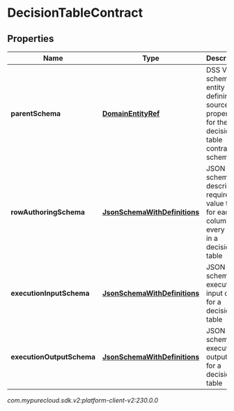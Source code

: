 # DecisionTableContract


## Properties

| Name | Type | Description | Notes |
| ------------ | ------------- | ------------- | ------------- |
| **parentSchema** | [**DomainEntityRef**](DomainEntityRef) | DSS V1 schema entity defining source properties for the decision table contract schemas |  [optional] |
| **rowAuthoringSchema** | [**JsonSchemaWithDefinitions**](JsonSchemaWithDefinitions) | JSON schema describing required value types for each column in every row in a decision table |  [optional] |
| **executionInputSchema** | [**JsonSchemaWithDefinitions**](JsonSchemaWithDefinitions) | JSON schema for execution input data for a decision table |  [optional] |
| **executionOutputSchema** | [**JsonSchemaWithDefinitions**](JsonSchemaWithDefinitions) | JSON schema for execution output data for a decision table |  [optional] |




_com.mypurecloud.sdk.v2:platform-client-v2:230.0.0_
